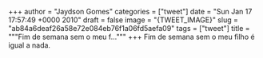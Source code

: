 
+++
author = "Jaydson Gomes"
categories = ["tweet"]
date = "Sun Jan 17 17:57:49 +0000 2010"
draft = false
image = "{TWEET_IMAGE}"
slug = "ab84a6deaf26a58e72e084eb76f1a06fd5aefa09"
tags = ["tweet"]
title = """Fim de semana sem o meu f..."""
+++
Fim de semana sem o meu filho é igual a nada.

